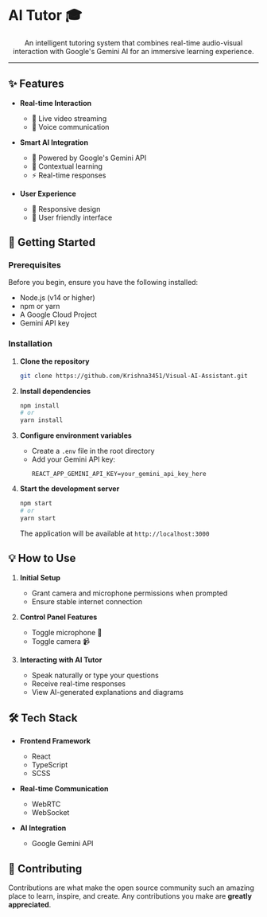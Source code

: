 # AI Tutor 🎓

<div align="center">

An intelligent tutoring system that combines real-time audio-visual interaction with Google's Gemini AI for an immersive learning experience.

</div>

---
## ✨ Features

- **Real-time Interaction**
  - 🎥 Live video streaming
  - 🎤 Voice communication

- **Smart AI Integration**
  - 🤖 Powered by Google's Gemini API
  - 🧠 Contextual learning
  - ⚡ Real-time responses

- **User Experience**
  - 📱 Responsive design
  - 🎨 User friendly interface

## 🚀 Getting Started

### Prerequisites

Before you begin, ensure you have the following installed:
- Node.js (v14 or higher)
- npm or yarn
- A Google Cloud Project
- Gemini API key

### Installation

1. **Clone the repository**
   ```bash
   git clone https://github.com/Krishna3451/Visual-AI-Assistant.git
   ```

2. **Install dependencies**
   ```bash
   npm install
   # or
   yarn install
   ```

3. **Configure environment variables**
   - Create a `.env` file in the root directory
   - Add your Gemini API key:
     ```env
     REACT_APP_GEMINI_API_KEY=your_gemini_api_key_here
     ```

4. **Start the development server**
   ```bash
   npm start
   # or
   yarn start
   ```

   The application will be available at `http://localhost:3000`

## 💡 How to Use

1. **Initial Setup**
   - Grant camera and microphone permissions when prompted
   - Ensure stable internet connection

2. **Control Panel Features**
   - Toggle microphone 🎤
   - Toggle camera 📹
   

3. **Interacting with AI Tutor**
   - Speak naturally or type your questions
   - Receive real-time responses
   - View AI-generated explanations and diagrams

## 🛠️ Tech Stack

- **Frontend Framework**
  - React
  - TypeScript
  - SCSS

- **Real-time Communication**
  - WebRTC
  - WebSocket

- **AI Integration**
  - Google Gemini API




## 🤝 Contributing

Contributions are what make the open source community such an amazing place to learn, inspire, and create. Any contributions you make are **greatly appreciated**.

